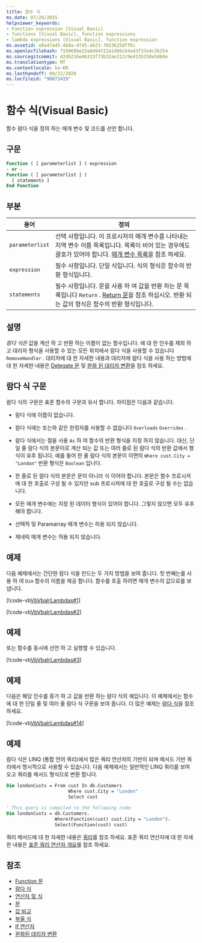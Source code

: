 ```yaml
---
title: 함수 식
ms.date: 07/20/2015
helpviewer_keywords:
- Function expression [Visual Basic]
- functions [Visual Basic], function expressions
- lambda expressions [Visual Basic], function expression
ms.assetid: e8a47a45-4b8a-4f45-a623-7653625dffbc
ms.openlocfilehash: 719969be23a6d94f22a1d86cb4ad3f37e4c3b254
ms.sourcegitcommit: d2db216e46323f73b32ae312c9e4135258e5d68e
ms.translationtype: MT
ms.contentlocale: ko-KR
ms.lasthandoff: 09/22/2020
ms.locfileid: "90873419"
---
```

# <a name="function-expression-visual-basic"></a>함수 식(Visual Basic)

함수 람다 식을 정의 하는 매개 변수 및 코드를 선언 합니다.  
  
## <a name="syntax"></a>구문  
  
```vb  
Function ( [ parameterlist ] ) expression  
- or -  
Function ( [ parameterlist ] )  
  [ statements ]  
End Function  
```  
  
## <a name="parts"></a>부분  
  
|용어|정의|  
|---|---|  
|`parameterlist`|선택 사항입니다. 이 프로시저의 매개 변수를 나타내는 지역 변수 이름 목록입니다. 목록이 비어 있는 경우에도 괄호가 있어야 합니다. [매개 변수 목록](../statements/parameter-list.md)을 참조 하세요.|  
|`expression`|필수 사항입니다. 단일 식입니다. 식의 형식은 함수의 반환 형식입니다.|  
|`statements`|필수 사항입니다. 문을 사용 하 여 값을 반환 하는 문 목록입니다 `Return` . [Return 문](../statements/return-statement.md)을 참조 하십시오. 반환 되는 값의 형식은 함수의 반환 형식입니다.|  
  
## <a name="remarks"></a>설명  

 *람다 식은* 값을 계산 하 고 반환 하는 이름이 없는 함수입니다. 에 대 한 인수를 제외 하 고 대리자 형식을 사용할 수 있는 모든 위치에서 람다 식을 사용할 수 있습니다 `RemoveHandler` . 대리자에 대 한 자세한 내용과 대리자에 람다 식을 사용 하는 방법에 대 한 자세한 내용은 [Delegate 문](../statements/delegate-statement.md) 및 [완화 된 대리자 변환](../../programming-guide/language-features/delegates/relaxed-delegate-conversion.md)을 참조 하세요.  
  
## <a name="lambda-expression-syntax"></a>람다 식 구문  

 람다 식의 구문은 표준 함수의 구문과 유사 합니다. 차이점은 다음과 같습니다.  
  
- 람다 식에 이름이 없습니다.  
  
- 람다 식에는 또는와 같은 한정자를 사용할 수 없습니다 `Overloads` `Overrides` .  
  
- 람다 식에서는 절을 사용 `As` 하 여 함수의 반환 형식을 지정 하지 않습니다. 대신, 단일 줄 람다 식의 본문이로 계산 되는 값 또는 여러 줄로 된 람다 식의 반환 값에서 형식이 유추 됩니다. 예를 들어 한 줄 람다 식의 본문이 이면의 `Where cust.City = "London"` 반환 형식은 `Boolean` 입니다.  
  
- 한 줄로 된 람다 식의 본문은 문이 아니라 식 이어야 합니다. 본문은 함수 프로시저에 대 한 호출로 구성 될 수 있지만 sub 프로시저에 대 한 호출로 구성 될 수는 없습니다.  
  
- 모든 매개 변수에는 지정 된 데이터 형식이 있어야 합니다. 그렇지 않으면 모두 유추 해야 합니다.  
  
- 선택적 및 Paramarray 매개 변수는 허용 되지 않습니다.  
  
- 제네릭 매개 변수는 허용 되지 않습니다.  
  
## <a name="example"></a>예제  

 다음 예제에서는 간단한 람다 식을 만드는 두 가지 방법을 보여 줍니다. 첫 번째는를 사용 하 여 `Dim` 함수의 이름을 제공 합니다. 함수를 호출 하려면 매개 변수의 값으로를 보냅니다.  
  
 [!code-vb[VbVbalrLambdas#1](~/samples/snippets/visualbasic/VS_Snippets_VBCSharp/VbVbalrLambdas/VB/Class1.vb#1)]  
  
 [!code-vb[VbVbalrLambdas#2](~/samples/snippets/visualbasic/VS_Snippets_VBCSharp/VbVbalrLambdas/VB/Class1.vb#2)]  
  
## <a name="example"></a>예제  

 또는 함수를 동시에 선언 하 고 실행할 수 있습니다.  
  
 [!code-vb[VbVbalrLambdas#3](~/samples/snippets/visualbasic/VS_Snippets_VBCSharp/VbVbalrLambdas/VB/Class1.vb#3)]  
  
## <a name="example"></a>예제  

 다음은 해당 인수를 증가 하 고 값을 반환 하는 람다 식의 예입니다. 이 예제에서는 함수에 대 한 단일 줄 및 여러 줄 람다 식 구문을 보여 줍니다. 더 많은 예제는 [람다 식](../../programming-guide/language-features/procedures/lambda-expressions.md)을 참조 하세요.  
  
 [!code-vb[VbVbalrLambdas#14](~/samples/snippets/visualbasic/VS_Snippets_VBCSharp/VbVbalrLambdas/VB/Class1.vb#14)]  
  
## <a name="example"></a>예제  

 람다 식은 LINQ (통합 언어 쿼리)에서 많은 쿼리 연산자의 기반이 되며 메서드 기반 쿼리에서 명시적으로 사용할 수 있습니다. 다음 예제에서는 일반적인 LINQ 쿼리를 보여 오고 쿼리를 메서드 형식으로 변환 합니다.  
  
```vb  
Dim londonCusts = From cust In db.Customers  
                       Where cust.City = "London"  
                       Select cust  
  
' This query is compiled to the following code:  
Dim londonCusts = db.Customers.  
                  Where(Function(cust) cust.City = "London").  
                  Select(Function(cust) cust)  
```  
  
 쿼리 메서드에 대 한 자세한 내용은 [쿼리](../queries/index.md)를 참조 하세요. 표준 쿼리 연산자에 대 한 자세한 내용은 [표준 쿼리 연산자 개요](../../programming-guide/concepts/linq/standard-query-operators-overview.md)를 참조 하세요.  
  
## <a name="see-also"></a>참조

- [Function 문](../statements/function-statement.md)
- [람다 식](../../programming-guide/language-features/procedures/lambda-expressions.md)
- [연산자 및 식](../../programming-guide/language-features/operators-and-expressions/index.md)
- [문](../../programming-guide/language-features/statements.md)
- [값 비교](../../programming-guide/language-features/operators-and-expressions/value-comparisons.md)
- [부울 식](../../programming-guide/language-features/operators-and-expressions/boolean-expressions.md)
- [If 연산자](if-operator.md)
- [완화된 대리자 변환](../../programming-guide/language-features/delegates/relaxed-delegate-conversion.md)
